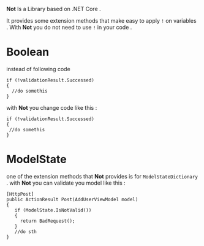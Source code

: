 <b>Not</b> Is a Library based on .NET Core .

It provides some extension methods that make easy to apply `!` on  variables . With <b>Not</b> you do not need to use `!` in your code .


# Boolean

instead of following code 

``` 
if (!validationResult.Successed)
{
  //do somethis
}
```
with <b>Not</b> you change code like this :


``` 
if (!validationResult.Successed)
{
 //do somethis
}
```
            


            
# ModelState
one of the extension methods that <b>Not</b> provides is for `ModelStateDictionary` . with <b>Not</b> you can validate you model like this :
```
[HttpPost]
public ActionResult Post(AddUserViewModel model)
{
   if (ModelState.IsNotValid())
   {
     return BadRequest();
   }
   //do sth
}

```

